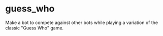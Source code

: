 # guess_who
Make a bot to compete against other bots while playing a variation of the classic "Guess Who" game.
